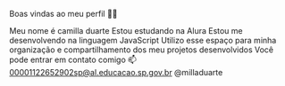 Boas vindas ao meu perfil 💙💙

Meu nome é camilla duarte
Estou estudando na Alura
Estou me desenvolvendo na linguagem JavaScript
Utilizo esse espaço para minha organização e compartilhamento dos meu projetos desenvolvidos
Você pode entrar em contato comigo 📫
00001122652902sp@al.educacao.sp.gov.br
@milladuarte

